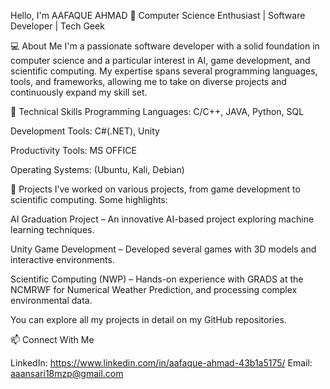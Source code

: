 Hello, I'm AAFAQUE AHMAD 👋
Computer Science Enthusiast | Software Developer | Tech Geek

💻 About Me
I'm a passionate software developer with a solid foundation in computer science and a particular interest in AI, game development, and scientific computing. My expertise spans several programming languages, tools, and frameworks, allowing me to take on diverse projects and continuously expand my skill set.

🔧 Technical Skills
Programming Languages: C/C++, JAVA, Python, SQL

Development Tools: C#(.NET), Unity 

Productivity Tools: MS OFFICE

Operating Systems:
(Ubuntu, Kali, Debian)

🌟 Projects
I’ve worked on various projects, from game development to scientific computing. Some highlights:

AI Graduation Project – An innovative AI-based project exploring machine learning techniques.

Unity Game Development – Developed several games with 3D models and interactive environments.

Scientific Computing (NWP) – Hands-on experience with GRADS at the NCMRWF for Numerical Weather Prediction, and processing complex environmental data.

You can explore all my projects in detail on my GitHub repositories.

📫 Connect With Me

LinkedIn: https://www.linkedin.com/in/aafaque-ahmad-43b1a5175/
Email: aaansari18mzp@gmail.com
